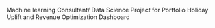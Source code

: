 Machine learning Consultant/ Data Science Project for Portfolio
Holiday Uplift and Revenue Optimization Dashboard 
